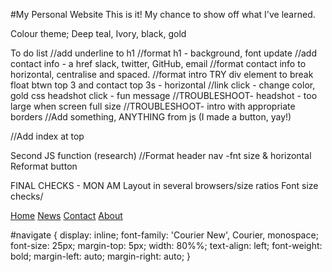 #My Personal Website
This is it! My chance to show off what I've learned.

Colour theme; Deep teal, Ivory, black, gold

To do list
//add underline to h1
//format h1 - background, font update
//add contact info - a href slack, twitter, GitHub, email
//format contact info to horizontal, centralise and spaced.
//format intro
TRY div element to break float btwn top 3 and contact
top 3s - horizontal
//link click - change color, gold 
css headshot click - fun message
//TROUBLESHOOT- headshot - too large when screen full size
//TROUBLESHOOT- intro with appropriate borders
//Add something, ANYTHING from js (I made a button, yay!)

//Add index at top

Second JS function (research)
//Format header nav -fnt size & horizontal
Reformat button


FINAL CHECKS - MON AM
Layout in several browsers/size ratios
Font size checks/


<div class="topnav">
  <a class="active" href="#home">Home</a>
  <a href="#news">News</a>
  <a href="#contact">Contact</a>
  <a href="#about">About</a>
</div>

#navigate {
    display: inline;
    font-family: 'Courier New', Courier, monospace;
    font-size: 25px;
    margin-top: 5px;
    width: 80%%;
    text-align: left;
    font-weight: bold;
    margin-left: auto;
    margin-right: auto;
}